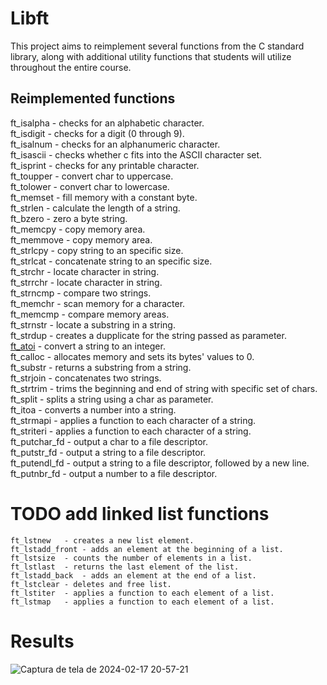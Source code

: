 # Libft

This project aims to reimplement several functions from the C standard library, along with additional utility functions that students will utilize throughout the entire course.

## Reimplemented functions

ft_isalpha	- checks for an alphabetic character.  
ft_isdigit	- checks for a digit (0 through 9).  
ft_isalnum	- checks for an alphanumeric character.  
ft_isascii	- checks whether c fits into the ASCII character set.  
ft_isprint	- checks for any printable character.  
ft_toupper	- convert char to uppercase.  
ft_tolower	- convert char to lowercase.  
ft_memset	- fill memory with a constant byte.  
ft_strlen	- calculate the length of a string.  
ft_bzero	- zero a byte string.  
ft_memcpy	- copy memory area.  
ft_memmove	- copy memory area.  
ft_strlcpy	- copy string to an specific size.  
ft_strlcat	- concatenate string to an specific size.  
ft_strchr	- locate character in string.  
ft_strrchr	- locate character in string.  
ft_strncmp	- compare two strings.  
ft_memchr	- scan memory for a character.  
ft_memcmp	- compare memory areas.  
ft_strnstr	- locate a substring in a string.  
ft_strdup	- creates a dupplicate for the string passed as parameter.  
[ft_atoi](https://github.com/carvalho-ra/libft/blob/main/ft_atoi.c)	- convert a string to an integer.  
ft_calloc	- allocates memory and sets its bytes' values to 0.  
ft_substr	- returns a substring from a string.  
ft_strjoin	- concatenates two strings.  
ft_strtrim	- trims the beginning and end of string with specific set of chars.  
ft_split	- splits a string using a char as parameter.  
ft_itoa	- converts a number into a string.  
ft_strmapi	- applies a function to each character of a string.  
ft_striteri	- applies a function to each character of a string.  
ft_putchar_fd	- output a char to a file descriptor.  
ft_putstr_fd	- output a string to a file descriptor.  
ft_putendl_fd	- output a string to a file descriptor, followed by a new line.  
ft_putnbr_fd	- output a number to a file descriptor.  
  
# TODO add linked list functions

    ft_lstnew	- creates a new list element.
    ft_lstadd_front	- adds an element at the beginning of a list.
    ft_lstsize	- counts the number of elements in a list.
    ft_lstlast	- returns the last element of the list.
    ft_lstadd_back	- adds an element at the end of a list.
    ft_lstclear	- deletes and free list.
    ft_lstiter	- applies a function to each element of a list.
    ft_lstmap	- applies a function to each element of a list.

# Results

![Captura de tela de 2024-02-17 20-57-21](https://github.com/carvalho-ra/libft/assets/66538173/563db729-8f49-46e1-ae76-3bc7c1fe767f)
